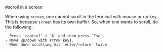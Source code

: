 #scroll in a screen
    
When using `screen`, one cannot scroll in the terminal with mouse or up key. This is because `screen` has its own buffer. 
So, when one wants to scroll, do the following:

    - Press `control` + `A` and then press `Esc`.
    - Move up/down with arrow keys.
    - When done scrolling hit `enter/return` twice
